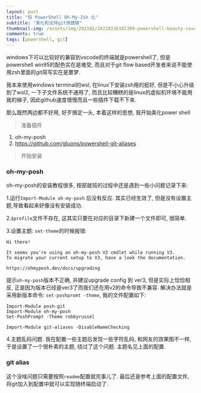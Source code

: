 ```yaml
---
layout: post
title: "将 PowerShell Oh-My-Zsh 化"
subtitle: "美化和支持git快捷键"
thumbnail-img: /assets/img/202102/20210226181309-powershell-beauty-cover.png
comments: true
tags: [powershell, git]
---
```


windows下可以比较好的兼容到vscode的终端就是powershell了, 但是powershell win95的配色实在是难受, 而且对于git flow based开发者来说不能使用zsh里面的git简写实在是噩梦.

我本来使用windows terminal的wsl, 在linux下安装zsh用的挺好, 但是不小心升级到了wsl2, 一下子文件系统不通用了, 而且比较糟糕的是linux的虚拟机环境不能用我的梯子, 因此github速度很慢而且一些插件下载不下来.

那么既然两边都不好用, 好歹搞定一头, 本着这样的思想, 我开始美化power shell

> 准备插件

1. oh-my-posh
2. https://github.com/gluons/powershell-git-aliases

> 开始安装

### oh-my-posh
oh-my-posh的安装教程很多, 按部就班的过程中还是遇到一些小问题记录下来:

1.运行`Import-Module oh-my-posh` 后没有反应. 其实已经生效了, 但是没有设置主题,导致看起来好像没有安装成功.

2.`$profile`文件不存在, 这其实只要在对应的目录下新建一个文件即可, 很简单.

3.设置主题: `set-theme`的时候报错:


```
Hi there!

It seems you're using an oh-my-posh V2 cmdlet while running V3.    
To migrate your current setup to V3, have a look the documentation.

https://ohmyposh.dev/docs/upgrading
```

提示`oh-my-posh`版本不正确, 并建议upgrade config 到 ver3, 但是实际上恰恰相反, 正是因为版本已经是ver3了而我们还在用v2的命令导致不兼容.
解决办法就是采用新版本命令: `set-poshpromt -theme`, 我的文件配置如下:

```
Import-Module posh-git
Import-Module oh-my-posh
Set-PoshPrompt -Theme robbyrussel

Import-Module git-aliases -DisableNameChecking
```

4.主题乱码问题. 我在配置一些主题后发现一些字符乱码, 和网友的效果图不一样, 于是设置了一个很朴素的主题, 绕过了这个问题. 主题名见上面的配置.

### git alias
这个没啥问题只需要按照`readme`配置就完事儿了. 最后还是参考上面的配置文件, 将git加入到配置中就可以实现随终端启动了.